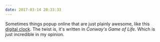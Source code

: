 ```yaml
---
date: 2017-03-14 20:33:33
---
```


Sometimes things popup online that are just plainly awesome, like this
[digital clock](https://codegolf.stackexchange.com/questions/88783/build-a-digital-clock-in-conways-game-of-life/111932#111932).
The twist is, it's written in *Conway's Game of Life*. Which is just incredible
in my opinion.
